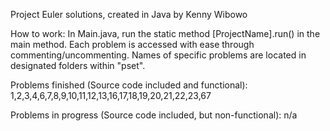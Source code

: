 Project Euler solutions, created in Java by Kenny Wibowo

How to work:
In Main.java, run the static method [ProjectName].run() in the main method.
Each problem is accessed with ease through commenting/uncommenting.
Names of specific problems are located in designated folders within "pset".

Problems finished (Source code included and functional):
1,2,3,4,6,7,8,9,10,11,12,13,16,17,18,19,20,21,22,23,67

Problems in progress (Source code included, but non-functional):
n/a